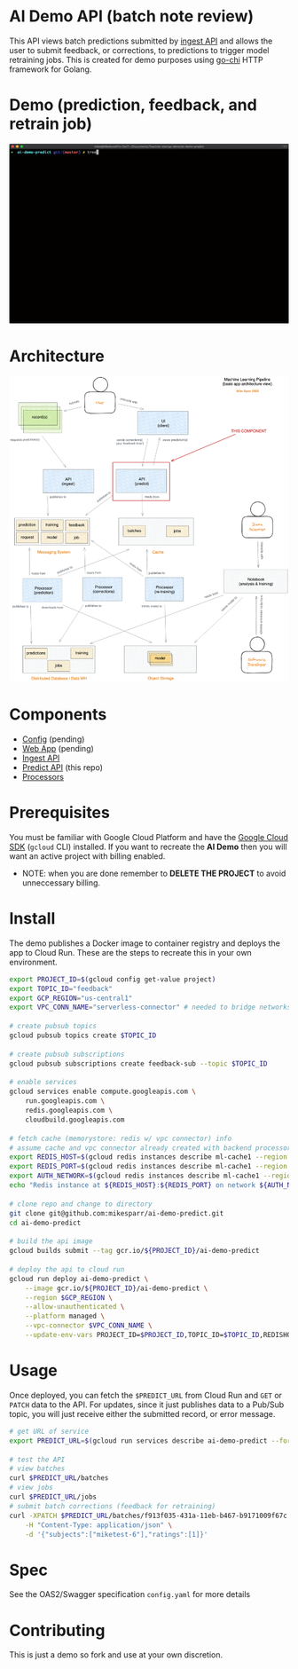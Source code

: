 # AI Demo API (batch note review)
This API views batch predictions submitted by [ingest API](https://github.com/mikesparr/ai-demo-ingest) and allows the user to submit feedback, or corrections, to predictions to trigger model retraining jobs. This is 
created for demo purposes using [go-chi](https://github.com/go-chi/chi) HTTP framework for Golang.

# Demo (prediction, feedback, and retrain job)
![API Demo](./img_demo.gif)

# Architecture
![AI demo architecture](./img_arch.png)

# Components
- [Config](https://#) (pending)
- [Web App](https://#) (pending)
- [Ingest API](https://github.com/mikesparr/ai-demo-ingest)
- [Predict API](https://github.com/mikesparr/ai-demo-predict) (this repo)
- [Processors](https://github.com/mikesparr/ai-demo-functions)

# Prerequisites
You must be familiar with Google Cloud Platform and have the [Google Cloud SDK](https://cloud.google.com/sdk/docs/install) (`gcloud` CLI) installed. 
If you want to recreate the **AI Demo** then you will want an active project with billing enabled.

* NOTE: when you are done remember to **DELETE THE PROJECT** to avoid unneccessary billing.

# Install
The demo publishes a Docker image to container registry and deploys the app to Cloud Run. 
These are the steps to recreate this in your own environment.

```bash
export PROJECT_ID=$(gcloud config get-value project)
export TOPIC_ID="feedback"
export GCP_REGION="us-central1"
export VPC_CONN_NAME="serverless-connector" # needed to bridge networks

# create pubsub topics
gcloud pubsub topics create $TOPIC_ID

# create pubsub subscriptions
gcloud pubsub subscriptions create feedback-sub --topic $TOPIC_ID

# enable services
gcloud services enable compute.googleapis.com \
    run.googleapis.com \
    redis.googleapis.com \
    cloudbuild.googleapis.com

# fetch cache (memorystore: redis w/ vpc connector) info
# assume cache and vpc connector already created with backend processors
export REDIS_HOST=$(gcloud redis instances describe ml-cache1 --region us-central1 --format="value(host)")
export REDIS_PORT=$(gcloud redis instances describe ml-cache1 --region us-central1 --format="value(port)")
export AUTH_NETWORK=$(gcloud redis instances describe ml-cache1 --region us-central1 --format="value(authorizedNetwork)")
echo "Redis instance at ${REDIS_HOST}:${REDIS_PORT} on network ${AUTH_NETWORK}"

# clone repo and change to directory
git clone git@github.com:mikesparr/ai-demo-predict.git
cd ai-demo-predict

# build the api image
gcloud builds submit --tag gcr.io/${PROJECT_ID}/ai-demo-predict

# deploy the api to cloud run
gcloud run deploy ai-demo-predict \
    --image gcr.io/${PROJECT_ID}/ai-demo-predict \
    --region $GCP_REGION \
    --allow-unauthenticated \
    --platform managed \
    --vpc-connector $VPC_CONN_NAME \
    --update-env-vars PROJECT_ID=$PROJECT_ID,TOPIC_ID=$TOPIC_ID,REDISHOST=$REDIS_HOST,REDISPORT=$REDIS_PORT
```

# Usage
Once deployed, you can fetch the `$PREDICT_URL` from Cloud Run and `GET` or `PATCH` data to the API. For updates, since it just publishes data to a Pub/Sub topic, you will just receive either the submitted record, or error message.

```bash
# get URL of service
export PREDICT_URL=$(gcloud run services describe ai-demo-predict --format="value(status.url)" --platform managed --region $GCP_REGION)

# test the API
# view batches
curl $PREDICT_URL/batches
# view jobs
curl $PREDICT_URL/jobs
# submit batch corrections (feedback for retraining)
curl -XPATCH $PREDICT_URL/batches/f913f035-431a-11eb-b467-b9171009f67c \
    -H "Content-Type: application/json" \
    -d '{"subjects":["miketest-6"],"ratings":[1]}'
```

# Spec
See the OAS2/Swagger specification `config.yaml` for more details

# Contributing
This is just a demo so fork and use at your own discretion.